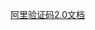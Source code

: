 [阿里验证码2.0文档](https://help.aliyun.com/zh/captcha/captcha2-0/user-guide/add-a-web-or-html5-client-to-alibaba-cloud-captcha-2?spm=a2c4g.11186623.0.i2)

